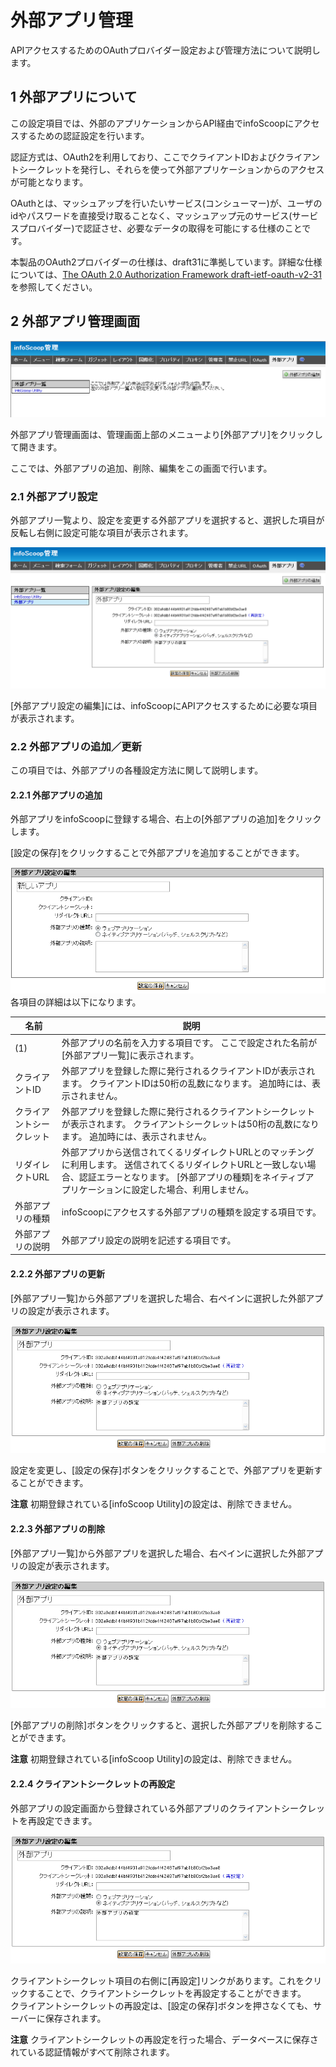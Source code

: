 # 外部アプリ管理

APIアクセスするためのOAuthプロバイダー設定および管理方法について説明します。


## 1 外部アプリについて

この設定項目では、外部のアプリケーションからAPI経由でinfoScoopにアクセスするための認証設定を行います。  

認証方式は、OAuth2を利用しており、ここでクライアントIDおよびクライアントシークレットを発行し、それらを使って外部アプリケーションからのアクセスが可能となります。  

OAuthとは、マッシュアップを行いたいサービス(コンシューマー)が、ユーザのidやパスワードを直接受け取ることなく、マッシュアップ元のサービス(サービスプロバイダー)で認証させ、必要なデータの取得を可能にする仕様のことです。  

本製品のOAuth2プロバイダーの仕様は、draft31に準拠しています。詳細な仕様については、[The OAuth 2.0 Authorization Framework draft-ietf-oauth-v2-31][The OAuth 2.0 Authorization Framework draft-ietf-oauth-v2-31]を参照してください。


## 2 外部アプリ管理画面

![external-apps-admin-page-icon]

外部アプリ管理画面は、管理画面上部のメニューより[外部アプリ]をクリックして開きます。  

ここでは、外部アプリの追加、削除、編集をこの画面で行います。  

### 2.1 外部アプリ設定

外部アプリ一覧より、設定を変更する外部アプリを選択すると、選択した項目が反転し右側に設定可能な項目が表示されます。  

![external-apps-settings-icon]

[外部アプリ設定の編集]には、infoScoopにAPIアクセスするために必要な項目が表示されます。  

### 2.2 外部アプリの追加／更新

この項目では、外部アプリの各種設定方法に関して説明します。  

#### 2.2.1 外部アプリの追加

外部アプリをinfoScoopに登録する場合、右上の[外部アプリの追加]をクリックします。  

[設定の保存]をクリックすることで外部アプリを追加することができます。  

![external-apps-add-icon]
各項目の詳細は以下になります。  

<table>
    <thead>
        <tr>
            <th>名前</th>
            <th>説明</th>
        </tr>
    </thead>
    <tbody>
        <tr>
            <td>(1)</td>
            <td>
            外部アプリの名前を入力する項目です。  
            ここで設定された名前が[外部アプリ一覧]に表示されます。
            </td>
        </tr>
        <tr>
            <td>クライアントID</td>
            <td>
            外部アプリを登録した際に発行されるクライアントIDが表示されます。  
            クライアントIDは50桁の乱数になります。  
            追加時には、表示されません。
            </td>
        </tr>
        <tr>
            <td>クライアントシークレット</td>
            <td>
            外部アプリを登録した際に発行されるクライアントシークレットが表示されます。  
            クライアントシークレットは50桁の乱数になります。  
            追加時には、表示されません。
            </td>
        </tr>
        <tr>
            <td>リダイレクトURL</td>
            <td>
            外部アプリから送信されてくるリダイレクトURLとのマッチングに利用します。  
            送信されてくるリダイレクトURLと一致しない場合、認証エラーとなります。  
            [外部アプリの種類]をネイティブアプリケーションに設定した場合、利用しません。
            </td>
        </tr>
        <tr>
            <td>外部アプリの種類</td>
            <td>
            infoScoopにアクセスする外部アプリの種類を設定する項目です。
            </td>
        </tr>
        <tr>
            <td>外部アプリの説明</td>
            <td>
            外部アプリ設定の説明を記述する項目です。
            </td>
        </tr>
    </tbody>
</table>

#### 2.2.2 外部アプリの更新

[外部アプリ一覧]から外部アプリを選択した場合、右ペインに選択した外部アプリの設定が表示されます。  

![external-apps-save-icon]

設定を変更し、[設定の保存]ボタンをクリックすることで、外部アプリを更新することができます。  

**注意** 初期登録されている[infoScoop Utility]の設定は、削除できません。

#### 2.2.3 外部アプリの削除

[外部アプリ一覧]から外部アプリを選択した場合、右ペインに選択した外部アプリの設定が表示されます。  

![external-apps-delete-icon]

[外部アプリの削除]ボタンをクリックすると、選択した外部アプリを削除することができます。  

**注意** 初期登録されている[infoScoop Utility]の設定は、削除できません。

#### 2.2.4 クライアントシークレットの再設定

外部アプリの設定画面から登録されている外部アプリのクライアントシークレットを再設定できます。  

![external-apps-client-secret-reset-icon]

クライアントシークレット項目の右側に[再設定]リンクがあります。これをクリックすることで、クライアントシークレットを再設定することができます。  
クライアントシークレットの再設定は、[設定の保存]ボタンを押さなくても、サーバーに保存されます。  

**注意** クライアントシークレットの再設定を行った場合、データベースに保存されている認証情報がすべて削除されます。 



[The OAuth 2.0 Authorization Framework draft-ietf-oauth-v2-31]: http://tools.ietf.org/html/draft-ietf-oauth-v2-31 "The OAuth 2.0 Authorization Framework draft-ietf-oauth-v2-31"

[external-apps-admin-page-icon]: images/external-apps/external-apps-admin-page.png "外部アプリ管理画面"
[external-apps-settings-icon]: images/external-apps/external-apps-settings.png "外部アプリ設定画面"
[external-apps-add-icon]: images/external-apps/external-apps-add.png "外部アプリ追加画面"
[external-apps-save-icon]: images/external-apps/external-apps-save.png "設定の保存ボタン"
[external-apps-delete-icon]: images/external-apps/external-apps-delete.png "外部アプリの削除ボタン"
[external-apps-client-secret-reset-icon]: images/external-apps/external-apps-client-secret-reset.png "クライアントシークレットの再設定リンク"